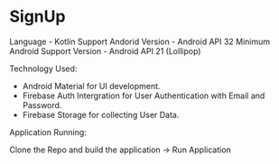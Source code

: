 # SignUp

Language - Kotlin
Support Andorid Version - Android API 32 
Minimum Android Support Version - Android API 21 (Lollipop)

Technology Used:
* Android Material for UI development.
* Firebase Auth Intergration for User Authentication with Email and Password.
* Firebase Storage for collecting User Data.

Application Running:

Clone the Repo and build the application -> Run Application

